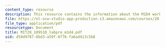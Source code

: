 ```yaml
---
content_type: resource
description: This resource contains the information about the M1D4 workflow.
file: https://ol-ocw-studio-app-production.s3.amazonaws.com/courses/20-109-laboratory-fundamentals-in-biological-engineering-spring-2010/d58d97878bd3a59f8f76fa6ad413c5b8_MIT20_109S10_labpre_m1d4.pdf
file_type: application/pdf
resourcetype: Document
title: MIT20_109S10_labpre_m1d4.pdf
uid: d58d9787-8bd3-a59f-8f76-fa6ad413c5b8
---
```

